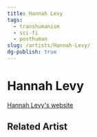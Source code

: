 ```yaml
---
title: Hannah Levy
tags:
  - transhumanism
  - sci-fi
  - posthuman
slug: /artists/Hannah-Levy/
dg-publish: true
---
```


# Hannah Levy

[Hannah Levy's website](https://www.hannahslevy.com)

## Related Artist

